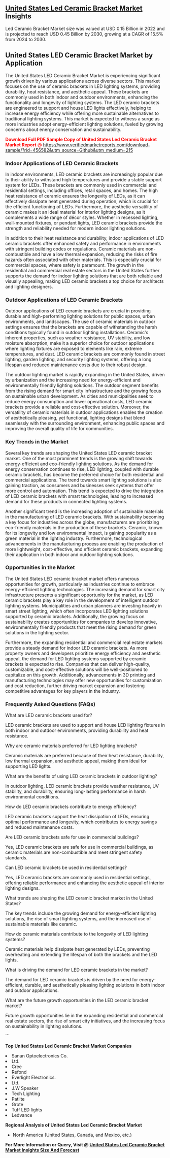 <h2><a href="https://www.verifiedmarketreports.com/download-sample/?rid=456582&amp;utm_source=Github&amp;utm_medium=215" target="_blank">United States Led Ceramic Bracket Market</a> Insights</h2><p>Led Ceramic Bracket Market size was valued at USD 0.15 Billion in 2022 and is projected to reach USD 0.45 Billion by 2030, growing at a CAGR of 15.5% from 2024 to 2030.</p><p><h2>United States LED Ceramic Bracket Market by Application</h2><p>The United States LED Ceramic Bracket Market is experiencing significant growth driven by various applications across diverse sectors. This market focuses on the use of ceramic brackets in LED lighting systems, providing durability, heat resistance, and aesthetic appeal. These brackets are commonly used in both indoor and outdoor environments, enhancing the functionality and longevity of lighting systems. The LED ceramic brackets are engineered to support and house LED lights effectively, helping to increase energy efficiency while offering more sustainable alternatives to traditional lighting systems. This market is expected to witness a surge as more industries adopt energy-efficient lighting solutions, fueled by growing concerns about energy conservation and sustainability.</p><p><p><span class=""><span style="color: #ff0000;"><strong>Download Full PDF Sample Copy of United States Led Ceramic Bracket Market Report</strong> @ </span><a href="https://www.verifiedmarketreports.com/download-sample/?rid=456582&amp;utm_source=Github&amp;utm_medium=215" target="_blank">https://www.verifiedmarketreports.com/download-sample/?rid=456582&amp;utm_source=Github&amp;utm_medium=215</a></span></p></p><h3>Indoor Applications of LED Ceramic Brackets</h3><p>In indoor environments, LED ceramic brackets are increasingly popular due to their ability to withstand high temperatures and provide a stable support system for LEDs. These brackets are commonly used in commercial and residential settings, including offices, retail spaces, and homes. The high heat resistance of ceramic ensures the longevity of LEDs, as it can effectively dissipate heat generated during operation, which is crucial for the efficient functioning of LEDs. Furthermore, the aesthetic versatility of ceramic makes it an ideal material for interior lighting designs, as it complements a wide range of décor styles. Whether in recessed lighting, wall-mounted fixtures, or pendant lights, LED ceramic brackets provide the strength and reliability needed for modern indoor lighting solutions.</p><p>In addition to their heat resistance and durability, indoor applications of LED ceramic brackets offer enhanced safety and performance in environments with stringent building codes or regulations. Ceramic materials are non-combustible and have a low thermal expansion, reducing the risks of fire hazards often associated with other materials. This is especially crucial for commercial spaces, where safety is paramount. The growth in the residential and commercial real estate sectors in the United States further supports the demand for indoor lighting solutions that are both reliable and visually appealing, making LED ceramic brackets a top choice for architects and lighting designers.</p><h3>Outdoor Applications of LED Ceramic Brackets</h3><p>Outdoor applications of LED ceramic brackets are crucial in providing durable and high-performing lighting solutions for public spaces, urban environments, and landscapes. The use of ceramic materials in outdoor settings ensures that the brackets are capable of withstanding the harsh conditions typically found in outdoor lighting installations. Ceramic's inherent properties, such as weather resistance, UV stability, and low moisture absorption, make it a superior choice for outdoor applications where lighting fixtures are exposed to elements like rain, extreme temperatures, and dust. LED ceramic brackets are commonly found in street lighting, garden lighting, and security lighting systems, offering a long lifespan and reduced maintenance costs due to their robust design.</p><p>The outdoor lighting market is rapidly expanding in the United States, driven by urbanization and the increasing need for energy-efficient and environmentally friendly lighting solutions. The outdoor segment benefits from the rising demand for smart city infrastructure and the growing focus on sustainable urban development. As cities and municipalities seek to reduce energy consumption and lower operational costs, LED ceramic brackets provide a reliable and cost-effective solution. Moreover, the versatility of ceramic materials in outdoor applications enables the creation of aesthetically pleasing, yet functional, lighting designs that blend seamlessly with the surrounding environment, enhancing public spaces and improving the overall quality of life for communities.</p><h3>Key Trends in the Market</h3><p>Several key trends are shaping the United States LED ceramic bracket market. One of the most prominent trends is the growing shift towards energy-efficient and eco-friendly lighting solutions. As the demand for energy conservation continues to rise, LED lighting, coupled with durable ceramic brackets, has become the preferred choice for both residential and commercial applications. The trend towards smart lighting solutions is also gaining traction, as consumers and businesses seek systems that offer more control and automation. This trend is expected to drive the integration of LED ceramic brackets with smart technologies, leading to increased demand for these products in connected lighting systems.</p><p>Another significant trend is the increasing adoption of sustainable materials in the manufacturing of LED ceramic brackets. With sustainability becoming a key focus for industries across the globe, manufacturers are prioritizing eco-friendly materials in the production of these brackets. Ceramic, known for its longevity and low environmental impact, is gaining popularity as a green material in the lighting industry. Furthermore, technological advancements in the manufacturing process are enabling the production of more lightweight, cost-effective, and efficient ceramic brackets, expanding their application in both indoor and outdoor lighting solutions.</p><h3>Opportunities in the Market</h3><p>The United States LED ceramic bracket market offers numerous opportunities for growth, particularly as industries continue to embrace energy-efficient lighting technologies. The increasing demand for smart city infrastructure presents a significant opportunity for the market, as LED ceramic brackets play a key role in the development of intelligent outdoor lighting systems. Municipalities and urban planners are investing heavily in smart street lighting, which often incorporates LED lighting solutions supported by ceramic brackets. Additionally, the growing focus on sustainability creates opportunities for companies to develop innovative, environmentally friendly products that meet the rising demand for green solutions in the lighting sector.</p><p>Furthermore, the expanding residential and commercial real estate markets provide a steady demand for indoor LED ceramic brackets. As more property owners and developers prioritize energy efficiency and aesthetic appeal, the demand for LED lighting systems supported by ceramic brackets is expected to rise. Companies that can deliver high-quality, customizable, and cost-effective solutions will be well-positioned to capitalize on this growth. Additionally, advancements in 3D printing and manufacturing technologies may offer new opportunities for customization and cost reduction, further driving market expansion and fostering competitive advantages for key players in the industry.</p><h3>Frequently Asked Questions (FAQs)</h3><p>What are LED ceramic brackets used for?</p><p>LED ceramic brackets are used to support and house LED lighting fixtures in both indoor and outdoor environments, providing durability and heat resistance.</p><p>Why are ceramic materials preferred for LED lighting brackets?</p><p>Ceramic materials are preferred because of their heat resistance, durability, low thermal expansion, and aesthetic appeal, making them ideal for supporting LED lights.</p><p>What are the benefits of using LED ceramic brackets in outdoor lighting?</p><p>In outdoor lighting, LED ceramic brackets provide weather resistance, UV stability, and durability, ensuring long-lasting performance in harsh environmental conditions.</p><p>How do LED ceramic brackets contribute to energy efficiency?</p><p>LED ceramic brackets support the heat dissipation of LEDs, ensuring optimal performance and longevity, which contributes to energy savings and reduced maintenance costs.</p><p>Are LED ceramic brackets safe for use in commercial buildings?</p><p>Yes, LED ceramic brackets are safe for use in commercial buildings, as ceramic materials are non-combustible and meet stringent safety standards.</p><p>Can LED ceramic brackets be used in residential settings?</p><p>Yes, LED ceramic brackets are commonly used in residential settings, offering reliable performance and enhancing the aesthetic appeal of interior lighting designs.</p><p>What trends are shaping the LED ceramic bracket market in the United States?</p><p>The key trends include the growing demand for energy-efficient lighting solutions, the rise of smart lighting systems, and the increased use of sustainable materials like ceramic.</p><p>How do ceramic materials contribute to the longevity of LED lighting systems?</p><p>Ceramic materials help dissipate heat generated by LEDs, preventing overheating and extending the lifespan of both the brackets and the LED lights.</p><p>What is driving the demand for LED ceramic brackets in the market?</p><p>The demand for LED ceramic brackets is driven by the need for energy-efficient, durable, and aesthetically pleasing lighting solutions in both indoor and outdoor applications.</p><p>What are the future growth opportunities in the LED ceramic bracket market?</p><p>Future growth opportunities lie in the expanding residential and commercial real estate sectors, the rise of smart city initiatives, and the increasing focus on sustainability in lighting solutions.</p>```</p><p><strong>Top United States Led Ceramic Bracket Market Companies</strong></p><div data-test-id=""><p><li>Sanan Optoelectronics Co.</li><li>Ltd.</li><li> Cree</li><li> Refond</li><li> Everlight Electronics.</li><li> Ltd.</li><li> J.W Speaker</li><li> Tech Lighting</li><li> Patlite</li><li> Grote</li><li> Tuff LED lights</li><li> Ledvance</li></p><div><strong>Regional Analysis of&nbsp;United States Led Ceramic Bracket Market</strong></div><ul><li dir="ltr"><p dir="ltr">North America&nbsp;(United States, Canada, and Mexico, etc.)</p></li></ul><p><strong>For More Information or Query, Visit @&nbsp;</strong><strong><a href="https://www.verifiedmarketreports.com/product/led-ceramic-bracket-market/?utm_source=Github&amp;utm_medium=215" target="_blank">United States Led Ceramic Bracket Market Insights Size And Forecast</a></strong></p></div>
